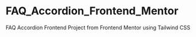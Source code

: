 ﻿# FAQ_Accordion_Frontend_Mentor
FAQ Accordion Frontend Project from Frontend Mentor using Tailwind CSS

